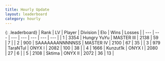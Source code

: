 ```yaml
---
title: Hourly Update
layout: leaderboard
category: hourly
---
```


{: .leaderboard}
| Rank | LV | Player | Division | Elo | Wins | Losses |
| --- | --- | --- | --- | --- | --- | --- |
| <span data-change="0">1</span> | 3354 | <span title="ID: 164871">Hungry YuYu</span> | MASTER III | <span data-change="0">2138</span> | <span data-change="0">59</span> | <span data-change="0">7</span> |
| <span data-change="1">2</span> | 900 | <span title="ID: 174294">SAAAAAAANNNNNSS</span> | MASTER IV | <span data-change="0">2100</span> | <span data-change="0">67</span> | <span data-change="0">35</span> |
| <span data-change="-1">3</span> | 979 | <span title="ID: 285323">TaraNTul</span> | ONYX I | <span data-change="-54">2082</span> | <span data-change="1">100</span> | <span data-change="4">38</span> |
| <span data-change="0">4</span> | 1666 | <span title="ID: 392407">Kunzut1k</span> | ONYX I | <span data-change="0">2080</span> | <span data-change="0">27</span> | <span data-change="0">6</span> |
| <span data-change="0">5</span> | 2108 | <span title="ID: 353063">Sktima</span> | ONYX II | <span data-change="0">2072</span> | <span data-change="0">36</span> | <span data-change="0">13</span> |
